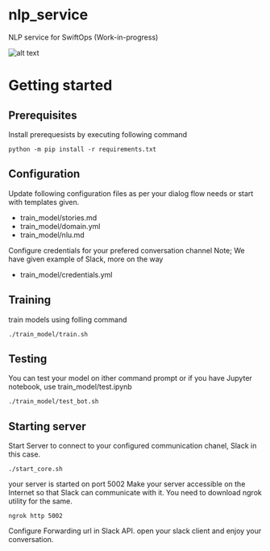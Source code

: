 # nlp_service

NLP service for SwiftOps (Work-in-progress)

![alt text](https://pbs.twimg.com/profile_images/934851009309839360/U5PjXCDE_400x400.jpg "Work-In-Progress")


# Getting started

## Prerequisites

Install prerequesists by executing following command

```shell
python -m pip install -r requirements.txt
```

## Configuration

Update following configuration files as per your dialog flow needs or start with templates given.
* train_model/stories.md
* train_model/domain.yml
* train_model/nlu.md

Configure credentials for your prefered conversation channel
Note; We have given example of Slack, more on the way
* train_model/credentials.yml

## Training 

train models using folling command

```shell
./train_model/train.sh
```

## Testing

You can test your model on ither command prompt or if you have Jupyter notebook, use train_model/test.ipynb

```shell
./train_model/test_bot.sh
```

## Starting server

Start Server to connect to your configured communication chanel, Slack in this case.

```shell
./start_core.sh
```

your server is started on port 5002
Make your server accessible on the Internet so that Slack can communicate with it.
You need to download ngrok utility for the same.

```shell
ngrok http 5002
```

Configure Forwarding url in Slack API.
open your slack client and enjoy your conversation.
